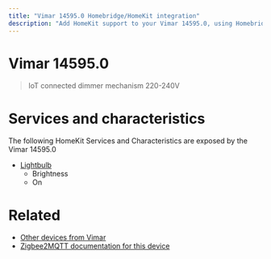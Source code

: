 ```yaml
---
title: "Vimar 14595.0 Homebridge/HomeKit integration"
description: "Add HomeKit support to your Vimar 14595.0, using Homebridge, Zigbee2MQTT and homebridge-z2m."
---
```

<!---
This file has been GENERATED using src/docgen/docgen.ts
DO NOT EDIT THIS FILE MANUALLY!
-->
# Vimar 14595.0
> IoT connected dimmer mechanism 220-240V


# Services and characteristics
The following HomeKit Services and Characteristics are exposed by
the Vimar 14595.0

* [Lightbulb](../../light.md)
  * Brightness
  * On


# Related
* [Other devices from Vimar](../index.md#vimar)
* [Zigbee2MQTT documentation for this device](https://www.zigbee2mqtt.io/devices/14595.0.html)